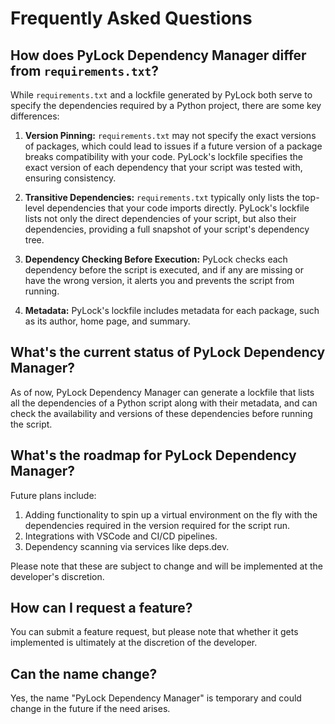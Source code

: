 # Frequently Asked Questions

## How does PyLock Dependency Manager differ from `requirements.txt`?

While `requirements.txt` and a lockfile generated by PyLock both serve to specify the dependencies required by a Python project, there are some key differences:

1. **Version Pinning:** `requirements.txt` may not specify the exact versions of packages, which could lead to issues if a future version of a package breaks compatibility with your code. PyLock's lockfile specifies the exact version of each dependency that your script was tested with, ensuring consistency.

2. **Transitive Dependencies:** `requirements.txt` typically only lists the top-level dependencies that your code imports directly. PyLock's lockfile lists not only the direct dependencies of your script, but also their dependencies, providing a full snapshot of your script's dependency tree.

3. **Dependency Checking Before Execution:** PyLock checks each dependency before the script is executed, and if any are missing or have the wrong version, it alerts you and prevents the script from running.

4. **Metadata:** PyLock's lockfile includes metadata for each package, such as its author, home page, and summary.

## What's the current status of PyLock Dependency Manager?

As of now, PyLock Dependency Manager can generate a lockfile that lists all the dependencies of a Python script along with their metadata, and can check the availability and versions of these dependencies before running the script. 

## What's the roadmap for PyLock Dependency Manager?

Future plans include:

1. Adding functionality to spin up a virtual environment on the fly with the dependencies required in the version required for the script run.
2. Integrations with VSCode and CI/CD pipelines.
3. Dependency scanning via services like deps.dev.

Please note that these are subject to change and will be implemented at the developer's discretion.

## How can I request a feature?

You can submit a feature request, but please note that whether it gets implemented is ultimately at the discretion of the developer.

## Can the name change?

Yes, the name "PyLock Dependency Manager" is temporary and could change in the future if the need arises.
